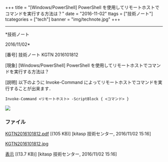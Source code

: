 ﻿+++
title = "[Windows/PowerShell] PowerShell を使用してリモートホストでコマンドを実行する方法は？"
date = "2016-11-02"
ttags = ["技術ノート"]
tcategories = ["tech"]
banner = "img/technote.jpg"
+++

-----------------------------------------------------------------------------------------------------------------------------

*技術ノート

2016/11/02*


[番号]
技術ノート KGTN 2016101812

[現象]
[Windows/PowerShell] PowerShell
を使用してリモートホストでコマンドを実行する方法は？

[説明]
以下のように Invoke-Command
によってリモートホストでコマンドを実行することが出来ます．

    Invoke-Command <リモートホスト> -ScriptBlock { <コマンド> }

![](http://techreport.kitasp.net/attachments/download/3162/KGTN2016101812.jpg)


### ファイル

 
 


[KGTN2016101812.pdf](http://techreport.kitasp.net/attachments/download/3161/KGTN2016101812.pdf)
 [(105 KB)] [kitasp 技術センター, 2016/11/02
15:16]

[KGTN2016101812.jpg](http://techreport.kitasp.net/attachments/download/3162/KGTN2016101812.jpg)

[表示](http://techreport.kitasp.net/attachments/3162/KGTN2016101812.jpg "表示")
 [(13.7 KB)] [kitasp 技術センター, 2016/11/02
15:16]


 


 

